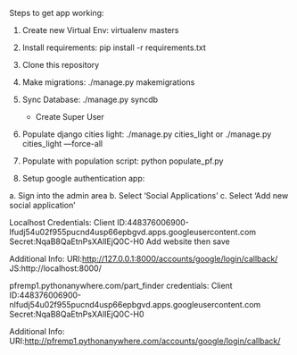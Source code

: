 Steps to get app working:

1. Create new Virtual Env: virtualenv masters

2. Install requirements: pip install -r requirements.txt

3. Clone this repository

4. Make migrations: ./manage.py makemigrations

5. Sync Database: ./manage.py syncdb
	- Create Super User

6. Populate django cities light: ./manage.py cities_light or ./manage.py cities_light —force-all

7. Populate with population script: python populate_pf.py

8. Setup google authentication app:

a. Sign into the admin area
b. Select ‘Social Applications’
c. Select ‘Add new social application’

Localhost Credentials:
Client ID:448376006900-lfudj54u02f955pucnd4usp66epbgvd.apps.googleusercontent.com 
Secret:NqaB8QaEtnPsXAlIEjQ0C-H0 
Add website then save

Additional Info:
URI:http://127.0.0.1:8000/accounts/google/login/callback/
JS:http://localhost:8000/


pfremp1.pythonanywhere.com/part_finder credentials:
Client ID:448376006900-nlfudj54u02f955pucnd4usp66epbgvd.apps.googleusercontent.com
Secret:NqaB8QaEtnPsXAlIEjQ0C-H0

Additional Info:
URI:http://pfremp1.pythonanywhere.com/accounts/google/login/callback/

